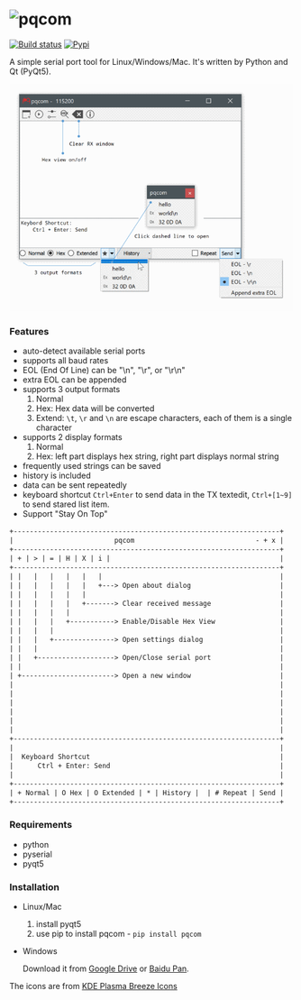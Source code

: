 ![pqcom](pqcom/img/pqcom-logo-expanded.png)
===========================================

[![Build status](https://ci.appveyor.com/api/projects/status/qnaototfk70rc7w5?svg=true)](https://ci.appveyor.com/project/xiongyihui/pqcom)
[![Pypi](https://img.shields.io/pypi/v/pqcom.svg)](https://pypi.python.org/pypi/pqcom)

A simple serial port tool for Linux/Windows/Mac. It's written by Python and Qt (PyQt5).

![pqcom](preview/pqcom.png)

### Features
+ auto-detect available serial ports
+ supports all baud rates
+ EOL (End Of Line) can be "\n", "\r", or "\r\n"
+ extra EOL can be appended
+ supports 3 output formats
  1. Normal
  2. Hex: Hex data will be converted
  3. Extend: `\t`, `\r` and `\n` are escape characters, each of them is a single character
+ supports 2 display formats
  1. Normal
  2. Hex: left part displays hex string, right part displays normal string
+ frequently used strings can be saved
+ history is included
+ data can be sent repeatedly
+ keyboard shortcut `Ctrl+Enter` to send data in the TX textedit, `Ctrl+[1~9]` to send stared list item.
+ Support "Stay On Top"


```
+------------------------------------------------------------------+
|                         pqcom                              - + x |
+------------------------------------------------------------------+
| + | > | = | H | X | i |                                          |
+------------------------------------------------------------------+
| |   |   |   |   |   |                                            |
| |   |   |   |   |   +---> Open about dialog                      |
| |   |   |   |   |                                                |
| |   |   |   |   +-------> Clear received message                 |
| |   |   |   |                                                    |
| |   |   |   +-----------> Enable/Disable Hex View                |
| |   |   |                                                        |
| |   |   +---------------> Open settings dialog                   |
| |   |                                                            |
| |   +-------------------> Open/Close serial port                 |
| |                                                                |
| +-----------------------> Open a new window                      |
|                                                                  |
|                                                                  |
|                                                                  |
|                                                                  |
|                                                                  |
|                                                                  |
+------------------------------------------------------------------+
|                                                                  |
|  Keyboard Shortcut                                               |
|      Ctrl + Enter: Send                                          |
|                                                                  |
+------------------------------------------------------------------+
| + Normal | O Hex | O Extended | * | History |  | # Repeat | Send |
+------------------------------------------------------------------+

```

### Requirements

-	python
-	pyserial
-	pyqt5

### Installation

-	Linux/Mac

	1. install pyqt5
	2. use pip to install pqcom - `pip install pqcom`


-	Windows

	Download it from [Google Drive](https://drive.google.com/open?id=0BwQmZU7Kqh7RR3JCRWUzLWhlb28) or [Baidu Pan](http://pan.baidu.com/s/1ski1RUt).

The icons are from [KDE Plasma Breeze Icons](https://github.com/NitruxSA/plasma-next-icons/)
